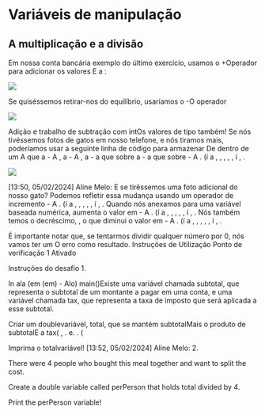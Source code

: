 <h1>Variáveis de manipulação</h1>

<h2>A multiplicação e a divisão</h2>

<p>Em nossa conta bancária exemplo do último exercício, usamos o +Operador para adicionar os valores E a :</p>

<img src="java1.jpeg">

<p>Se quiséssemos retirar-nos do equilíbrio, usaríamos o -O operador</p>

<img src="java2.jpeg">

<p>Adição e trabalho de subtração com intOs valores de tipo também! Se nós tivéssemos fotos de gatos em nosso telefone, e nós tiramos mais, poderíamos usar a seguinte linha de código para armazenar De dentro de um A que a - A , a - A , a - a que sobre a - a que sobre - A . (í a , , , , , í , .</p>

<img src="java3.jpeg">

<p>[13:50, 05/02/2024] Aline Melo: E se tirêssemos uma foto adicional do nosso gato? Podemos refletir essa mudança usando um operador de incremento - A . (í a , , , , , í , . Quando nós anexamos para uma variável baseada numérica, aumenta o valor em - A . (í a , , , , , í , . Nós também temos o decréscimo, , o que diminui o valor em - A . (í a , , , , , í , .</p>

<p>É importante notar que, se tentarmos dividir qualquer número por 0, nós vamos ter um O erro como resultado.
Instruções de Utilização
Ponto de verificação 1 Ativado</p>


<p>Instruções do desafio 1.

In ala (em (em) - Alo) main()Existe uma variável chamada subtotal, que representa o subtotal de um montante a pagar em uma conta, e uma variável chamada tax, que representa a taxa de imposto que será aplicada a esse subtotal.

Criar um doublevariável, total, que se mantém subtotalMais o produto de subtotalE a tax( , . e. . (

Imprima o totalvariável!
[13:52, 05/02/2024] Aline Melo: 2.

There were 4 people who bought this meal together and want to split the cost.

Create a double variable called perPerson that holds total divided by 4.

Print the perPerson variable!</p>